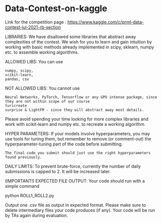 # Data-Contest-on-kaggle

Link for the competition page : https://www.kaggle.com/c/prml-data-contest-jul-2021-rb-section

LIBRARIES: We have disallowed some libraries that abstract away complexities of the contest. We wish for you to learn and gain intuition by working with basic methods already implemented in scipy, sklearn, numpy etc. to assemble working algorithms. 

ALLOWED LIBS:  You can use 

    numpy, scipy, 
    scikit-learn, 
    pandas, csv

NOT ALLOWED LIBS: You cannot use

    Neural Networks, PyTorch, Tensorflow or any GPU intense package, since they are not within scope of our course 
    turicreate 
    surprise & LightFM - since they will abstract away most details.

Please avoid spending your time looking for more complex libraries and work with scikit-learn and numpy etc. to recreate a working algorithm.


HYPER PARAMETERS:
If your models involve hyperparameters, you may use tools for tuning them, but remember to remove (or comment-out) the hyperparameter-tuning part of the code before submitting. 

    The final code you submit should just use the right hyperparameters found previously. 


DAILY LIMITS:
To prevent brute-force, currently the number of daily submissions is capped to 2. It will be increased later. 

(IMPORTANT!) EXPECTED FILE OUTPUT:  Your code should run with a simple command 

python ROLL1_ROLL2.py

Output one .csv file as output in expected format. Please make sure to delete intermediary files your code produces (if any). Your code will be run by TAs again during evaluation. 


